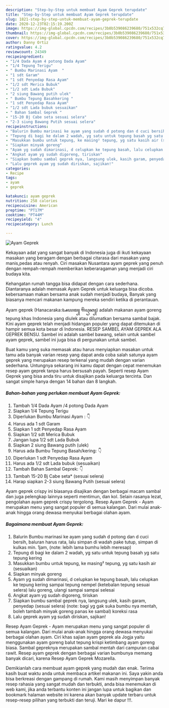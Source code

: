 ```yaml
---
description: "Step-by-Step untuk membuat Ayam Geprek terupdate"
title: "Step-by-Step untuk membuat Ayam Geprek terupdate"
slug: 1821-step-by-step-untuk-membuat-ayam-geprek-terupdate
date: 2020-12-23T02:15:19.200Z
image: https://img-global.cpcdn.com/recipes/3b0b539086239680/751x532cq70/ayam-geprek-foto-resep-utama.jpg
thumbnail: https://img-global.cpcdn.com/recipes/3b0b539086239680/751x532cq70/ayam-geprek-foto-resep-utama.jpg
cover: https://img-global.cpcdn.com/recipes/3b0b539086239680/751x532cq70/ayam-geprek-foto-resep-utama.jpg
author: Danny Ortiz
ratingvalue: 4.2
reviewcount: 24349
recipeingredient:
- "1/4 Dada Ayam 4 potong Dada Ayam"
- "1/4 Tepung Terigu"
- " Bumbu Marinasi Ayam  "
- "1 sdt Garam"
- "1 sdt Penyedap Rasa Ayam"
- "1/2 sdt Merica Bubuk"
- "1/2 sdt Lada Bubuk"
- "2 siung Bawang putih ulek"
- " Bumbu Tepung Basahkering "
- "1 sdt Penyedap Rasa Ayam"
- "1/2 sdt Lada bubuk sesuaikan"
- " Bahan Sambal Geprek "
- "15-20 Bj Cabe seta sesuai selera"
- "2-3 siung Bawang Putih sesuai selera"
recipeinstructions:
- "Balurin Bumbu marinasi ke ayam yang sudah d potong dan d cuci bersih, baluran harus rata, lalu simpan di wadah pake tutup, simpan di kulkas min. 1jam, (note: lebih lama bumhu lebih meresap)"
- "Tepung di bagi ke dalam 2 wadah, yg satu untuk tepung basah yg satu tepung kering"
- "Masukkan bumbu untuk tepung, ke masing² tepung, yg satu kasih air (sesuaikan)"
- "Siapkan minyak goreng"
- "Ayam yg sudah dimarinasi, d celupkan ke tepung basah, lalu celupkan ke tepung kering sampai tepung nempel (ketebalan tepung sesuai selera) lalu goreng, ulangi sampai sampai selesai"
- "Angkat ayam yg sudah digoreng, tiriskan"
- "Siapkan bumbu sambal geprek nya, langsung ulek, kasih garam, penyedap (sesuai selera) (note: bagi yg gak suka bumbu nya mentah, boleh tambah minyak goreng panas ke sambal) koreksi rasa"
- "Lalu geprek ayam yg sudah diriskan, sajikan!"
categories:
- Recipe
tags:
- ayam
- geprek

katakunci: ayam geprek 
nutrition: 258 calories
recipecuisine: American
preptime: "PT17M"
cooktime: "PT44M"
recipeyield: "4"
recipecategory: Lunch

---
```



![Ayam Geprek](https://img-global.cpcdn.com/recipes/3b0b539086239680/751x532cq70/ayam-geprek-foto-resep-utama.jpg)

Kekayaan adat yang sangat banyak di Indonesia juga di ikuti kekayaan masakan yang beragam dengan berbagai citarasa dari masakan yang manis,pedas atau renyah. Ciri masakan Nusantara ayam geprek yang penuh dengan rempah-rempah memberikan keberaragaman yang menjadi ciri budaya kita.


Kehangatan rumah tangga bisa didapat dengan cara sederhana. Diantaranya adalah memasak Ayam Geprek untuk keluarga bisa dicoba. kebersamaan makan bersama anak sudah menjadi budaya, Banyak yang biasanya mencari makanan kampung mereka sendiri ketika di perantauan.

Ayam geprek (Hanacaraka:ꦄꦪꦩ꧀ ꦒꦼꦥꦽꦏ꧀) adalah makanan ayam goreng tepung khas Indonesia yang diulek atau dilumatkan bersama sambal bajak. Kini ayam geprek telah menjadi hidangan populer yang dapat ditemukan di hampir semua kota besar di Indonesia. RESEP SAMBEL AYAM GEPREK ALA GEPREK BENSU. Sambel ini adalah sambel bawang, selain untuk sambel ayam geprek, sambel ini juga bisa di pergunakan untuk sambel.

Buat kamu yang suka memasak atau harus menyiapkan masakan untuk tamu ada banyak varian resep yang dapat anda coba salah satunya ayam geprek yang merupakan resep terkenal yang mudah dengan varian sederhana. Untungnya sekarang ini kamu dapat dengan cepat menemukan resep ayam geprek tanpa harus bersusah payah.
Seperti resep Ayam Geprek yang bisa anda tiru untuk disajikan pada keluarga tercinta. Dan sangat simple hanya dengan 14 bahan dan 8 langkah.


<!--inarticleads1-->

##### Bahan-bahan yang perlukan membuat Ayam Geprek:

1. Tambah 1/4 Dada Ayam /4 potong Dada Ayam
1. Siapkan 1/4 Tepung Terigu
1. Diperlukan  Bumbu Marinasi Ayam : 👇
1. Harus ada 1 sdt Garam
1. Siapkan 1 sdt Penyedap Rasa Ayam
1. Siapkan 1/2 sdt Merica Bubuk
1. Jangan lupa 1/2 sdt Lada Bubuk
1. Siapkan 2 siung Bawang putih (ulek)
1. Harus ada  Bumbu Tepung Basah/kering: 👇
1. Diperlukan 1 sdt Penyedap Rasa Ayam
1. Harus ada 1/2 sdt Lada bubuk (sesuaikan)
1. Tambah  Bahan Sambal Geprek: 👇
1. Tambah 15-20 Bj Cabe seta* (sesuai selera)
1. Harap siapkan 2-3 siung Bawang Putih (sesuai selera)


Ayam geprek crispy ini biasanya disajikan dengan berbagai macam sambal dan juga pelengkap lainnya seperti mentimun, dan kol. Selain rasanya lezat, pengolahan ayam geprek crispy tergolong. Resep Ayam Geprek - Ayam merupakan menu yang sangat populer di semua kalangan. Dari mulai anak-anak hingga orang dewasa menyukai berbagai olahan ayam. 

<!--inarticleads2-->

##### Bagaimana membuat  Ayam Geprek:

1. Balurin Bumbu marinasi ke ayam yang sudah d potong dan d cuci bersih, baluran harus rata, lalu simpan di wadah pake tutup, simpan di kulkas min. 1jam, (note: lebih lama bumhu lebih meresap)
1. Tepung di bagi ke dalam 2 wadah, yg satu untuk tepung basah yg satu tepung kering
1. Masukkan bumbu untuk tepung, ke masing² tepung, yg satu kasih air (sesuaikan)
1. Siapkan minyak goreng
1. Ayam yg sudah dimarinasi, d celupkan ke tepung basah, lalu celupkan ke tepung kering sampai tepung nempel (ketebalan tepung sesuai selera) lalu goreng, ulangi sampai sampai selesai
1. Angkat ayam yg sudah digoreng, tiriskan
1. Siapkan bumbu sambal geprek nya, langsung ulek, kasih garam, penyedap (sesuai selera) (note: bagi yg gak suka bumbu nya mentah, boleh tambah minyak goreng panas ke sambal) koreksi rasa
1. Lalu geprek ayam yg sudah diriskan, sajikan!


Resep Ayam Geprek - Ayam merupakan menu yang sangat populer di semua kalangan. Dari mulai anak-anak hingga orang dewasa menyukai berbagai olahan ayam. Ciri khas sajian ayam geprek ala Jogja yaitu menggunakan ayam goreng balut tepung krispi ketimbang ayam goreng biasa. Sambal gepreknya merupakan sambal mentah dari campuran cabai rawit. Resep ayam geprek dengan berbagai varian bumbunya memang banyak dicari, karena Resep Ayam Geprek Mozarella. 

Demikianlah cara membuat ayam geprek yang mudah dan enak. Terima kasih buat waktu anda untuk membaca artikel makanan ini. Saya yakin anda bisa berkreasi dengan gampang di rumah. Kami masih menyimpan banyak resep rahasia yang sangat mudah dan terbukti, anda bisa menemukan di web kami, jika anda terbantu konten ini jangan lupa untuk bagikan dan bookmark halaman website ini karena akan banyak update terbaru untuk resep-resep pilihan yang terbukti dan teruji. Mari ke dapur !!!. 
